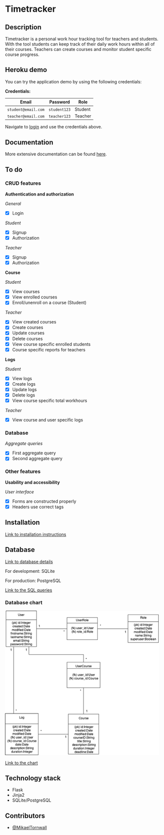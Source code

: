 # Timetracker

## Description

Timetracker is a personal work hour tracking tool for teachers and students. With the tool students can keep track of their daily work hours within all of their courses. Teachers can create courses and monitor student specific course progress.

## Heroku demo

You can try the application demo by using the following credentials:

__Credentials:__

| Email               | Password      | Role     |
| --------------------|---------------|----------|
| `student@email.com` | `student123`  | Student  |
| `teacher@email.com` | `teacher123`  | Teacher  |

Navigate to [login](https://tsoha-timetracker.herokuapp.com/auth/login) and use the credentials above.

## Documentation

More extensive documentation can be found [here](https://github.com/MikaelTornwall/timetracker/blob/master/documentation/documentation.md).

## To do

### CRUD features

__Authentication and authorization__

*General*
- [x] Login

*Student*
- [x] Signup
- [x] Authorization

*Teacher*
- [x] Signup
- [x] Authorization

__Course__

*Student*
- [x] View courses
- [x] View enrolled courses
- [x] Enroll/unenroll on a course (Student)

*Teacher*
- [x] View created courses
- [x] Create courses
- [x] Update courses
- [x] Delete courses
- [x] View course specific enrolled students
- [x] Course specific reports for teachers

__Logs__

*Student*
- [x] View logs
- [x] Create logs
- [x] Update logs
- [x] Delete logs
- [x] View course specific total workhours

*Teacher*
- [x] View course and user specific logs

### Database

*Aggregate queries*
- [x] First aggregate query
- [x] Second aggregate query

### Other features

__Usability and accessibility__

*User interface*
- [x] Forms are constructed properly
- [x] Headers use correct tags

## Installation

[Link to installation instructions](https://github.com/MikaelTornwall/timetracker/blob/master/documentation/installation.md)

## Database

[Link to database details](https://github.com/MikaelTornwall/timetracker/blob/master/documentation/database.md)

For development: SQLite

For production: PostgreSQL

[Link to the SQL queries](https://github.com/MikaelTornwall/timetracker/blob/master/documentation/sqlqueries.md)

### Database chart

![database chart](https://github.com/MikaelTornwall/timetracker/blob/master/documentation/timetracker.png)

[Link to the chart](https://drive.google.com/file/d/176zQnYk9ukeFViq_n_RI6qthSVZ2TaM1/view?usp=sharing)

## Technology stack

* Flask
* Jinja2
* SQLite/PostgreSQL

## Contributors

* [@MikaelTornwall](https://github.com/MikaelTornwall/)
